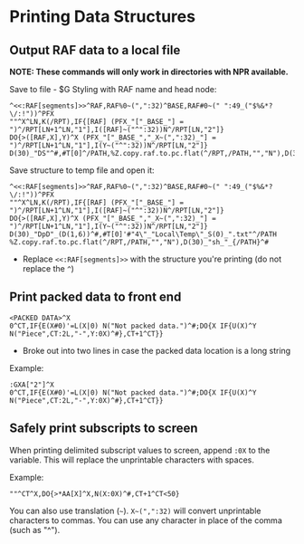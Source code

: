 # Printing Data Structures

## Output RAF data to a local file

**NOTE: These commands will only work in directories with NPR available.**

Save to file - $G Styling with RAF name and head node:
```
^<<:RAF[segments]>>^RAF,RAF%0~(",":32)^BASE,RAF#0~(" ":49_("$%&*?\/:!"))^PFX
""^X^LN,K(/RPT),IF{[RAF] (PFX_"["_BASE_"] = ")^/RPT[LN+1^LN,"1"],I([RAF]~("^":32))N^/RPT[LN,"2"]}
DO{>([RAF,X],Y)^X (PFX_"["_BASE_","_X~(",":32)_"] = ")^/RPT[LN+1^LN,"1"],I(Y~("^":32))N^/RPT[LN,"2"]}
D(30)_"DS"^#,#T[0]^/PATH,%Z.copy.raf.to.pc.flat(^/RPT,/PATH,"","N"),D(30)_"sh_"_{/PATH}^#
```

Save structure to temp file and open it:
```
^<<:RAF[segments]>>^RAF,RAF%0~(",":32)^BASE,RAF#0~(" ":49_("$%&*?\/:!"))^PFX
""^X^LN,K(/RPT),IF{[RAF] (PFX_"["_BASE_"] = ")^/RPT[LN+1^LN,"1"],I([RAF]~("^":32))N^/RPT[LN,"2"]}
DO{>([RAF,X],Y)^X (PFX_"["_BASE_","_X~(",":32)_"] = ")^/RPT[LN+1^LN,"1"],I(Y~("^":32))N^/RPT[LN,"2"]}
D(30)_"DpD"_(D(1,6))^#,#T[0]'#"4\"_"Local\Temp\"_S(0)_".txt"^/PATH
%Z.copy.raf.to.pc.flat(^/RPT,/PATH,"","N"),D(30)_"sh_"_{/PATH}^#
```

* Replace `<<:RAF[segments]>>` with the structure you're printing (do not replace the `^`)


## Print packed data to front end

```
<PACKED DATA>^X
0^CT,IF{E(X#0)'=L(X|0) N("Not packed data.")^#;DO{X IF{U(X)^Y N("Piece",CT:2L,"-",Y:0X)^#},CT+1^CT}}
```

* Broke out into two lines in case the packed data location is a long string

Example:

```
:GXA["2"]^X
0^CT,IF{E(X#0)'=L(X|0) N("Not packed data.")^#;DO{X IF{U(X)^Y N("Piece",CT:2L,"-",Y:0X)^#},CT+1^CT}}
```


## Safely print subscripts to screen

When printing delimited subscript values to screen, append `:0X` to the variable. This will replace the unprintable characters with spaces.

Example:
```
""^CT^X,DO{>*AA[X]^X,N(X:0X)^#,CT+1^CT<50}
```

You can also use translation (`~`). `X~(",":32)` will convert unprintable characters to commas. You can use any character in place of the comma (such as "^").
